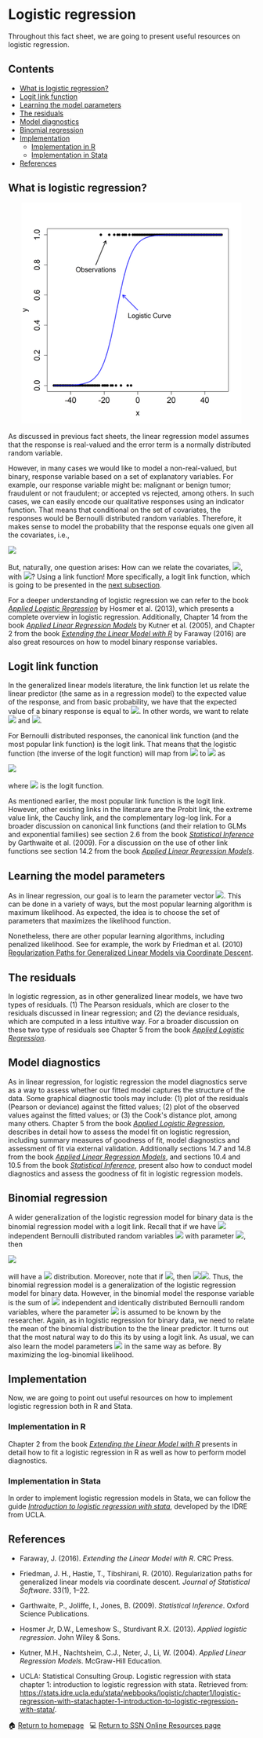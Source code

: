 # Logistic regression

Throughout this fact sheet, we are going to present useful resources on logistic regression.


## Contents

- [What is logistic regression?](#what_is_Logit)
- [Logit link function](#logit_link)
- [Learning the model parameters](#logit_estimation)
- [The residuals](#logit_residuals)
- [Model diagnostics](#logit_diagnostics)
- [Binomial regression](#binom_reg)
- [Implementation](#logit_implementation)
    - [Implementation in R](#logit_in_r)
    - [Implementation in Stata](#logit_in_stata)
- [References](#logit_ref)

## <a class=anchor id=what_is_Logit></a> What is logistic regression?

<div style="text-align: center;">
  <img src="/assets/images/logit_reg_plot.png" alt="Logistic_reg"
             width = "450" 
             height = "450">
</div>

As discussed in previous fact sheets, the linear regression model assumes that the response is real-valued and the error term is a normally distributed random variable. 

However, in many cases we would like to model a non-real-valued, but binary, response variable based on a set of explanatory variables. For example, our response variable might be: malignant or benign tumor; fraudulent or not fraudulent; or accepted vs rejected, among others. In such cases, we can easily encode our qualitative responses using an indicator function. That means that conditional on the set of covariates, the responses would be Bernoulli distributed random variables. Therefore, it makes sense to model the probability that the response equals one given all the covariates, i.e.,

<img src="https://render.githubusercontent.com/render/math?math=\mathbb{P}(Y = 1 |X).">

But, naturally, one question arises: How can we relate the covariates, <img src="https://render.githubusercontent.com/render/math?math=X">, with <img src="https://render.githubusercontent.com/render/math?math=\mathbb{P}(Y=1|X)">? Using a link function! More specifically, a logit link function, which is going to be presented in the [next subsection](#logit_link).

For a deeper understanding of logistic regression we can refer to the book [*Applied Logistic Regression*](https://onlinelibrary.wiley.com/doi/book/10.1002/9781118548387) by Hosmer et al. (2013), which presents a complete overview in logistic regression. Additionally, Chapter 14 from the book  [*Applied Linear Regression Models*](http://users.stat.ufl.edu/~winner/sta4211/ALSM_5Ed_Kutner.pdf) by Kutner et al. (2005), and Chapter 2 from the book [*Extending the Linear Model with R*](https://www.taylorfrancis.com/books/mono/10.1201/9781315382722/extending-linear-model-julian-faraway) by Faraway (2016) are also great resources on how to model binary response variables. 

## <a class=anchor id=logit_link></a> Logit link function

In the generalized linear models literature, the link function let us relate the linear predictor (the same as in a regression model) to the expected value of the response, and from basic probability, we have that the expected value of a binary response is equal to <img src="https://render.githubusercontent.com/render/math?math=\mathbb{P}(Y=1|X)">. In other words, we want to relate <img src="https://render.githubusercontent.com/render/math?math=\mathbb{P}(Y=1|X)"> and <img src="https://render.githubusercontent.com/render/math?math=\mathbf{x}'\boldsymbol{\beta}">. 

For Bernoulli distributed responses, the canonical link function (and the most popular link function) is the logit link. That means that the logistic function (the inverse of the logit function) will map from <img src="https://render.githubusercontent.com/render/math?math=\mathbf{x}'\boldsymbol{\beta}"> to <img src="https://render.githubusercontent.com/render/math?math=\mathbb{P}(Y=1|X)"> as

<img src="https://render.githubusercontent.com/render/math?math=\mathbb{P}(Y=1|X)=g^{-1}(\mathbf{x}'\boldsymbol{\beta})=\frac{e^{\mathbf{x}'\boldsymbol{\beta}}}{1\dotplus e^{\mathbf{x}'\boldsymbol{\beta}}},">

where <img src="https://render.githubusercontent.com/render/math?math=g()"> is the logit function. 

As mentioned earlier, the most popular link function is the logit link. However, other existing links in the literature are the Probit link, the extreme value link, the Cauchy link, and the complementary log-log link. For a broader discussion on canonical link functions (and their relation to GLMs and exponential families) see section 2.6 from the book [*Statistical Inference*](https://www.cambridge.org/core/journals/mathematical-gazette/article/abs/statistical-inference-2nd-edn-by-paul-h-garthwaite-ian-t-jolliffe-and-byron-jones-pp328-40-hbk-2002-isbn-0-19-857226-3-oxford-university-press/FB9EBD3320909B8F7F968615CD8463B2) by Garthwaite et al. (2009). For a discussion on the use of other link functions see section 14.2 from the book [*Applied Linear Regression Models*](http://users.stat.ufl.edu/~winner/sta4211/ALSM_5Ed_Kutner.pdf).

## <a class=anchor id=logit_estimation></a> Learning the model parameters

As in linear regression, our goal is to learn the parameter vector  <img src="https://render.githubusercontent.com/render/math?math=\boldsymbol{\beta}">. This can be done in a variety of ways, but the most popular learning algorithm is maximum likelihood. As expected, the idea is to choose the set of parameters that maximizes the likelihood function.

Nonetheless, there are other popular learning algorithms, including penalized likelihood. See for example, the work by Friedman et al. (2010) [Regularization Paths for Generalized Linear Models via Coordinate Descent](https://doi.org/10.18637/jss.v033.i01).

## <a class=anchor id=logit_residuals></a> The residuals

In logistic regression, as in other generalized linear models, we have two types of residuals. (1) The Pearson residuals, which are closer to the residuals discussed in linear regression; and (2) the deviance residuals, which are computed in a less intuitive way. For a broader discussion on these two type of residuals see Chapter 5 from the book [*Applied Logistic Regression*](https://onlinelibrary.wiley.com/doi/book/10.1002/9781118548387).

## <a class=anchor id=logit_diagnostics></a> Model diagnostics

As in linear regression, for logistic regression the model diagnostics serve as a way to assess whether our fitted model captures the structure of the data. Some graphical diagnostic tools may include: (1) plot of the residuals (Pearson or deviance) against the fitted values; (2) plot of the observed values against the fitted values; or (3) the Cook's distance plot, among many others. Chapter 5 from the book [*Applied Logistic Regression*](https://onlinelibrary.wiley.com/doi/book/10.1002/9781118548387), describes in detail how to assess the model fit on logistic regression, including summary measures of goodness of fit, model diagnostics and assessment of fit via external validation. Additionally sections 14.7 and 14.8 from the book  [*Applied Linear Regression Models*](http://users.stat.ufl.edu/~winner/sta4211/ALSM_5Ed_Kutner.pdf), and sections 10.4 and 10.5 from the book [*Statistical Inference*](https://www.cambridge.org/core/journals/mathematical-gazette/article/abs/statistical-inference-2nd-edn-by-paul-h-garthwaite-ian-t-jolliffe-and-byron-jones-pp328-40-hbk-2002-isbn-0-19-857226-3-oxford-university-press/FB9EBD3320909B8F7F968615CD8463B2), present also how to conduct model diagnostics and assess the goodness of fit in logistic regression models.

## <a class=anchor id=binom_reg></a> Binomial regression

A wider generalization of the logistic regression model for binary data is the binomial regression model with a logit link. Recall that if we have <img src="https://render.githubusercontent.com/render/math?math=n"> independent Bernoulli distributed random variables <img src="https://render.githubusercontent.com/render/math?math=Y_{1},\,Y_{2},\,\dots,\,Y_{n}"> with parameter <img src="https://render.githubusercontent.com/render/math?math=p">, then

<img src="https://render.githubusercontent.com/render/math?math=Y=\sum_{i=1}^{n}Y_{i}">

will have a <img src="https://render.githubusercontent.com/render/math?math=\text{Bin}(n,\,p)"> distribution. Moreover, note that if <img src="https://render.githubusercontent.com/render/math?math=n=1">, then <img src="https://render.githubusercontent.com/render/math?math=\text{Bin}(n,\,p)="><img src="https://render.githubusercontent.com/render/math?math=\text{Ber}(p)">. Thus, the binomial regression model is a generalization of the logistic regression model for binary data. However, in the binomial model the response variable is the sum of <img src="https://render.githubusercontent.com/render/math?math=n"> independent and identically distributed Bernoulli random variables, where the parameter <img src="https://render.githubusercontent.com/render/math?math=n"> is assumed to be known by the researcher. Again, as in logistic regression for binary data, we need to relate the mean of the binomial distribution to the the linear predictor. It turns out that the most natural way to do this its by using a logit link. As usual, we can also learn the model parameters <img src="https://render.githubusercontent.com/render/math?math=\boldsymbol{\beta}"> in the same way as before. By maximizing the log-binomial likelihood. 

## <a class=anchor id=logit_implementation></a> Implementation

Now, we are going to point out useful resources on how to implement logistic regression both in R and Stata.

### <a class=anchor id=logit_in_r></a> Implementation in R

Chapter 2 from the book [*Extending the Linear Model with R*](https://www.taylorfrancis.com/books/mono/10.1201/9781315382722/extending-linear-model-julian-faraway) presents in detail how to fit a logistic regression in R as well as how to perform model diagnostics.

### <a class=anchor id=logit_in_stata></a> Implementation in Stata

In order to implement logistic regression models in Stata, we can follow the guide [*Introduction to logistic regression with stata*](https://stats.idre.ucla.edu/stata/webbooks/logistic/chapter1/logistic-regression-with-statachapter-1-introduction-to-logistic-regression-with-stata/), developed by the IDRE from UCLA. 

## <a class=anchor id=logit_ref></a> References

+ Faraway, J. (2016). *Extending the Linear Model with R*. CRC Press.

+ Friedman, J. H., Hastie, T., Tibshirani, R. (2010). Regularization paths for generalized linear models via coordinate descent. *Journal of Statistical Software*. 33(1), 1–22.

+ Garthwaite, P., Joliffe, I., Jones, B. (2009). *Statistical Inference*. Oxford Science Publications.

+ Hosmer Jr, D.W., Lemeshow S., Sturdivant R.X. (2013). *Applied logistic regression*. John Wiley & Sons.

* Kutner, M.H., Nachtsheim, C.J., Neter, J., Li, W. (2004). *Applied Linear Regression Models*. McGraw-Hill Education.

* UCLA: Statistical Consulting Group. Logistic regression with stata chapter 1: introduction to logistic regression with stata. Retrieved from: https://stats.idre.ucla.edu/stata/webbooks/logistic/chapter1/logistic-regression-with-statachapter-1-introduction-to-logistic-regression-with-stata/.

<span>&#127968;</span> <a href="https://anustatsupportonline.github.io/">Return to homepage</a> <span>&nbsp;</span> 
<span>&#128187;</span> <a href="https://anustatsupportonline.github.io/SSN-online-resources">Return to SSN Online Resources page</a>
